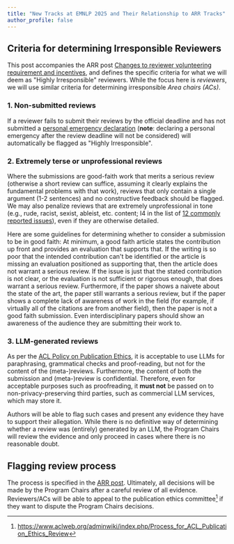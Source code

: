 ```yaml
---
title: "New Tracks at EMNLP 2025 and Their Relationship to ARR Tracks"
author_profile: false
---
```


## Criteria for determining Irresponsible Reviewers

This post accompanies the ARR post [Changes to reviewer volunteering requirement and incentives](https://aclrollingreview.org/incentives2025), and defines the specific criteria for what we will deem as "Highly Irresponsible" reviewers. While the focus here is *reviewers*, we will use similar criteria for determining irresponsible *Area chairs (ACs)*.

### 1. Non-submitted reviews

If a reviewer fails to submit their reviews by the official deadline and has not submitted a [personal emergency declaration](https://aclrollingreview.org/reviewerguidelines#q-what-should-i-do-if-i-cannot-complete-my-assignment-due-to-a-personal-emergency) (**note**: declaring a personal emergency after the review deadline will not be considered) will automatically be flagged as "Highly Irresponsible".

### 2. Extremely terse or unprofessional reviews

Where the submissions are good-faith work that merits a serious review (otherwise a short review can suffice, assuming it clearly explains the fundamental problems with that work), reviews that only contain a single argument (1-2 sentences) and no constructive feedback should be flagged. We may also penalize reviews that are extremely unprofessional in tone (e.g., rude, racist, sexist, ableist, etc. content; I4 in the list of [12 commonly reported issues](https://aclrollingreview.org/authors#step2.2)), even if they are otherwise detailed.

Here are some guidelines for determining whether to consider a submission to be in good faith: At minimum, a good faith article states the contribution up front and provides an evaluation that supports that. If the writing is so poor that the intended contribution can't be identified or the article is missing an evaluation positioned as supporting that, then the article does not warrant a serious review. If the issue is just that the stated contribution is not clear, or the evaluation is not sufficient or rigorous enough, that does warrant a serious review. Furthermore, if the paper shows a naivete about the state of the art, the paper still warrants a serious review, but if the paper shows a complete lack of awareness of work in the field (for example, if virtually all of the citations are from another field), then the paper is not a good faith submission. Even interdisciplinary papers should show an awareness of the audience they are submitting their work to.

### 3. LLM-generated reviews

As per the [ACL Policy on Publication Ethics](https://www.aclweb.org/adminwiki/index.php/ACL_Policy_on_Publication_Ethics#Guidelines_for_Generative_Assistance_in_Peer_Review), it is acceptable to use LLMs for paraphrasing, grammatical checks and proof-reading, but not for the content of the (meta-)reviews. Furthermore, the content of both the submission and (meta-)review is confidential. Therefore, even for acceptable purposes such as proofreading, it **must not** be passed on to non-privacy-preserving third parties, such as commercial LLM services, which may store it.

Authors will be able to flag such cases and present any evidence they have to support their allegation. While there is no definitive way of determining whether a review was (entirely) generated by an LLM, the Program Chairs will review the evidence and only proceed in cases where there is no reasonable doubt.

## Flagging review process

The process is specified in the [ARR post](https://aclrollingreview.org/incentives2025). Ultimately, all decisions will be made by the Program Chairs after a careful review of all evidence. Reviewers/ACs will be able to appeal to the publication ethics committee[^1] if they want to dispute the Program Chairs decisions.

[^1]: https://www.aclweb.org/adminwiki/index.php/Process_for_ACL_Publication_Ethics_Review
